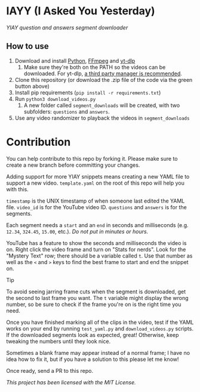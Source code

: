 # IAYY (I Asked You Yesterday)
*YIAY question and answers segment downloader*

## How to use
1. Download and install [Python](https://www.python.org/), [FFmpeg](https://ffmpeg.org/) and [yt-dlp](https://github.com/yt-dlp/yt-dlp)
    1. Make sure they're both on the PATH so the videos can be downloaded. For yt-dlp, [a third party manager is recommended](https://github.com/yt-dlp/yt-dlp/wiki/Installation#third-party-package-managers).
2. Clone this repository (or download the .zip file of the code via the green button above)
3. Install pip requirements (`pip install -r requirements.txt`)
4. Run `python3 download_videos.py`
    1. A new folder called `segment_downloads` will be created, with two subfolders: `questions` and `answers`.
5. Use any video randomizer to playback the videos in `segment_downloads`

# Contribution
You can help contribute to this repo by forking it. Please make sure to create a new branch before committing your changes.

Adding support for more YIAY snippets means creating a new YAML file to support a new video. `template.yaml` on the root of this repo will help you with this.

`timestamp` is the UNIX timestamp of when someone last edited the YAML file. `video_id` is for the YouTube video ID. `questions` and `answers` is for the segments.

Each segment needs a `start` and an `end` in seconds and milliseconds (e.g. `12.34`, `324.45`, `15.00`, etc.). *Do not put in minutes or hours.*

YouTube has a feature to show the seconds and milliseconds the video is on. Right click the video frame and turn on "Stats for nerds". Look for the "Mystery Text" row; there should be a variable called `t`. Use that number as well as the `<` and `>` keys to find the best frame to start and end the snippet on.

> [!TIP]
>  To avoid seeing jarring frame cuts when the segment is downloaded, get the second to last frame you want. The `t` variable might display the wrong number, so be sure to check if the frame you're on is the right time you need.

Once you have finished marking all of the clips in the video, test if the YAML works on your end by running `test_yaml.py` and `download_videos.py` scripts. If the downloaded segments look as expected, great! Otherwise, keep tweaking the numbers until they look nice.

Sometimes a blank frame may appear instead of a normal frame; I have no idea how to fix it, but if you have a solution to this please let me know!

Once ready, send a PR to this repo.

*This project has been licensed with the MIT License.*

